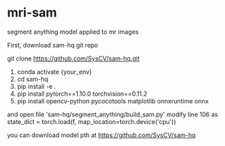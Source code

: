 # mri-sam
segment anything model applied to mr images

First, download sam-hq git repo

git clone https://github.com/SysCV/sam-hq.git

1. conda activate {your_env}
2. cd sam-hq 
3. pip install -e .
4. pip install pytorch==1.10.0 torchvision==0.11.2
5. pip install opencv-python pycocotools matplotlib onnxruntime onnx

and open file 'sam-hq/segment_anything/build_sam.py'
modify line 106 as
state_dict = torch.load(f, map_location=torch.device('cpu'))

you can download model pth at https://github.com/SysCV/sam-hq
